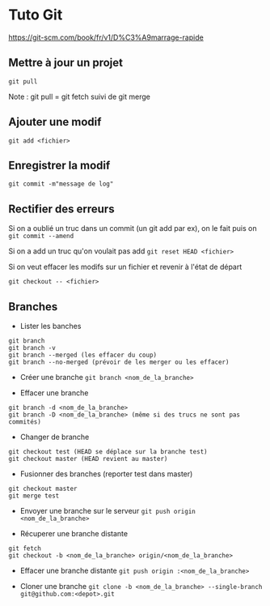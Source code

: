# Tuto Git
https://git-scm.com/book/fr/v1/D%C3%A9marrage-rapide

## Mettre à jour un projet
`git pull`

Note : git pull = git fetch suivi de git merge

## Ajouter une modif
`git add <fichier>`

## Enregistrer la modif
`git commit -m"message de log"`



## Rectifier des erreurs

Si on a oublié un truc dans un commit (un git add par ex), on le fait puis on
`git commit --amend`

Si on a add un truc qu'on voulait pas add
`git reset HEAD <fichier>`

Si on veut effacer les modifs sur un fichier et revenir à l'état de départ

`git checkout -- <fichier>`

## Branches

- Lister les banches
```
git branch
git branch -v
git branch --merged (les effacer du coup)
git branch --no-merged (prévoir de les merger ou les effacer)
```

- Créer une branche
`git branch <nom_de_la_branche>`

- Effacer une branche
```
git branch -d <nom_de_la_branche>
git branch -D <nom_de_la_branche> (même si des trucs ne sont pas commités)
```

- Changer de branche
```
git checkout test (HEAD se déplace sur la branche test)
git checkout master (HEAD revient au master)
```

- Fusionner des branches (reporter test dans master)
```
git checkout master
git merge test
```

- Envoyer une branche sur le serveur
`git push origin <nom_de_la_branche>`

- Récuperer une branche distante
```
git fetch
git checkout -b <nom_de_la_branche> origin/<nom_de_la_branche>
```

- Effacer une branche distante
`git push origin :<nom_de_la_branche>`

- Cloner une branche
`git clone -b <nom_de_la_branche> --single-branch git@github.com:<depot>.git`

